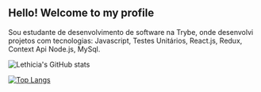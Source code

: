 ## Hello! Welcome to my profile

Sou estudante de desenvolvimento de software na Trybe, onde desenvolvi projetos com tecnologias: Javascript, Testes Unitários, React.js, Redux, Context Api Node.js, MySql.

![Lethicia's GitHub stats](https://github-readme-stats.vercel.app/api?username=Lethiciahas&count_private=true&show_icons=true)


[![Top Langs](https://github-readme-stats.vercel.app/api/top-langs/?username=Lethiciahas&layout=compact)](https://github.com/Lethiciahas/github-readme-stats)


